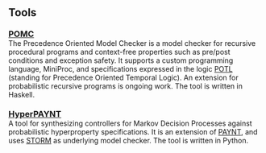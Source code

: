 <h1 id="tools"></h1>
<h2 style="margin: 60px 0px 10px;">Tools</h2>
<h3 style="margin: 20px 0px 0px;">
<a href='https://github.com/michiari/POMC'>POMC</a>
</h3>
The Precedence Oriented Model Checker is a model checker for recursive procedural programs and context-free properties such as pre/post conditions and exception safety. It supports a custom programming language, MiniProc, and specifications expressed in the logic <a href='https://doi.org/10.46298/lmcs-18(3:11)2022'>POTL</a> (standing for Precedence Oriented Temporal Logic). An extension for probabilistic recursive programs is ongoing work. The tool is written in Haskell.

<h3 style="margin: 20px 0px 0px;">
<a href='https://github.com/probing-lab/HyperPAYNT'> HyperPAYNT </a>
</h3>
A tool for synthesizing controllers for  Markov Decision Processes against probabilistic hyperproperty specifications. It is an extension of <a href='https://github.com/randriu/synthesis'>PAYNT</a>, and uses <a href='https://www.stormchecker.org/'>STORM</a> as underlying model checker. The tool is written in Python.